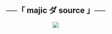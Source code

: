 <h2 align="center">
    ──「 majic ダ source 」──
</h2>

<p align="center">
  <img src="https://telegra.ph/file/e7bb54b34faadd2c9b199.jpg">
</p>

